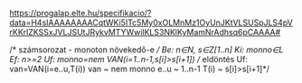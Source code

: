 https://progalap.elte.hu/specifikacio/?data=H4sIAAAAAAAACqtWKi5ITc5My0xOLMnMz1OyUnJKtVLSUSpJLS4pVrKKrlZKSSxJVLJSUtJRykvMTYWwilKLS3NKlKyMamNrAdhsq6pCAAAA#

/* számsorozat - monoton növekedő-e */
Be: n∈N, s∈Z[1..n]
Ki: monno∈L
Ef: n>=2
Uf: monno=nem VAN(i=1..n-1,s[i]>s[i+1])
/* eldöntés 
Uf: van=VAN(i=e..u,T(i)) 
van  ~ nem monno
e..u ~ 1..n-1
T(i) ~ s[i]>s[i+1]*/
